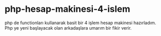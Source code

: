 # php-hesap-makinesi-4-islem
php de functionları kullanarak basit bir 4 işlem hesap makinesi hazırladım.
Php ye yeni başlayacak olan arkadaşlara umarım bir fikir verir.

